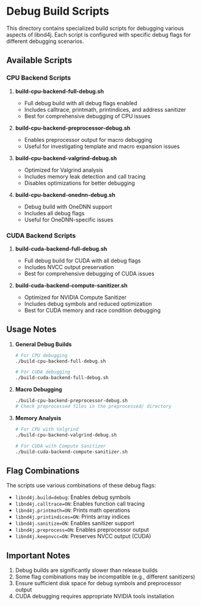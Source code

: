 # Debug Build Scripts

This directory contains specialized build scripts for debugging various aspects of libnd4j. Each script is configured with specific debug flags for different debugging scenarios.

## Available Scripts

### CPU Backend Scripts

1. **build-cpu-backend-full-debug.sh**
   - Full debug build with all debug flags enabled
   - Includes calltrace, printmath, printindices, and address sanitizer
   - Best for comprehensive debugging of CPU issues

2. **build-cpu-backend-preprocessor-debug.sh**
   - Enables preprocessor output for macro debugging
   - Useful for investigating template and macro expansion issues

3. **build-cpu-backend-valgrind-debug.sh**
   - Optimized for Valgrind analysis
   - Includes memory leak detection and call tracing
   - Disables optimizations for better debugging

4. **build-cpu-backend-onednn-debug.sh**
   - Debug build with OneDNN support
   - Includes all debug flags
   - Useful for OneDNN-specific issues

### CUDA Backend Scripts

1. **build-cuda-backend-full-debug.sh**
   - Full debug build for CUDA with all debug flags
   - Includes NVCC output preservation
   - Best for comprehensive debugging of CUDA issues

2. **build-cuda-backend-compute-sanitizer.sh**
   - Optimized for NVIDIA Compute Sanitizer
   - Includes debug symbols and reduced optimization
   - Best for CUDA memory and race condition debugging

## Usage Notes

1. **General Debug Builds**
   ```bash
   # For CPU debugging
   ./build-cpu-backend-full-debug.sh
   
   # For CUDA debugging
   ./build-cuda-backend-full-debug.sh
   ```

2. **Macro Debugging**
   ```bash
   ./build-cpu-backend-preprocessor-debug.sh
   # Check preprocessed files in the preprocessed/ directory
   ```

3. **Memory Analysis**
   ```bash
   # For CPU with Valgrind
   ./build-cpu-backend-valgrind-debug.sh
   
   # For CUDA with Compute Sanitizer
   ./build-cuda-backend-compute-sanitizer.sh
   ```

## Flag Combinations

The scripts use various combinations of these debug flags:

- `libnd4j.build=debug`: Enables debug symbols
- `libnd4j.calltrace=ON`: Enables function call tracing
- `libnd4j.printmath=ON`: Prints math operations
- `libnd4j.printindices=ON`: Prints array indices
- `libnd4j.sanitize=ON`: Enables sanitizer support
- `libnd4j.preprocess=ON`: Enables preprocessor output
- `libnd4j.keepnvcc=ON`: Preserves NVCC output (CUDA)

## Important Notes

1. Debug builds are significantly slower than release builds
2. Some flag combinations may be incompatible (e.g., different sanitizers)
3. Ensure sufficient disk space for debug symbols and preprocessor output
4. CUDA debugging requires appropriate NVIDIA tools installation